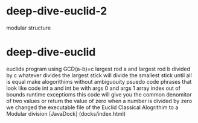 # deep-dive-euclid-2
modular structure
# deep-dive-euclid
euclids program using GCD(a-b)=c
largest rod a and largest rod b divided by c
whatever divides the largest stick will divide the smallest stick until all is equal
make alogorithims without ambiguouity
psuedo code phrases that look like code
int  a and int be with args 0  and args 1 array index out of bounds runtime exceptioms
this code will give you the common denomitor of two values or return the value of zero when a number is 
divided by zero
we changed the executable file of the Euclid Classical Alogrithim to a Modular division
[JavaDock] (docks/index.html)
